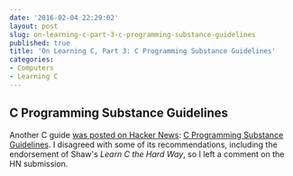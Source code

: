 ```yaml
---
date: '2016-02-04 22:29:02'
layout: post
slug: on-learning-c-part-3-c-programming-substance-guidelines
published: true
title: 'On Learning C, Part 3: C Programming Substance Guidelines'
categories:
- Computers
- Learning C
---
```


## C Programming Substance Guidelines

Another C guide [was posted on Hacker News](https://news.ycombinator.com/item?id=10157018): [C Programming Substance Guidelines](https://github.com/btrask/stronglink/blob/master/SUBSTANCE.md). I disagreed with some of its recommendations, including the endorsement of Shaw's *Learn C the Hard Way*, so I left a comment on the HN submission.

